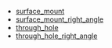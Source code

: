 * [surface_mount](surface_mount)
* [surface_mount_right_angle](surface_mount_right_angle)
* [through_hole](through_hole)
* [through_hole_right_angle](through_hole_right_angle)
